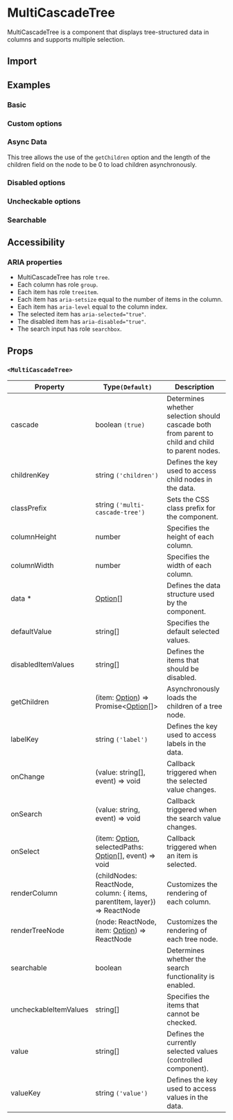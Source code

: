 # MultiCascadeTree

MultiCascadeTree is a component that displays tree-structured data in columns and supports multiple selection.

## Import

<!--{include:<import-guide>}-->

## Examples

### Basic

<!--{include:`basic.md`}-->

### Custom options

<!--{include:`custom.md`}-->

### Async Data

This tree allows the use of the `getChildren` option and the length of the children field on the node to be 0 to load children asynchronously.

<!--{include:`async.md`}-->

### Disabled options

<!--{include:`disabled-options.md`}-->

### Uncheckable options

<!--{include:`uncheckable-options.md`}-->

### Searchable

<!--{include:`searchable.md`}-->

## Accessibility

### ARIA properties

- MultiCascadeTree has role `tree`.
- Each column has role `group`.
- Each item has role `treeitem`.
- Each item has `aria-setsize` equal to the number of items in the column.
- Each item has `aria-level` equal to the column index.
- The selected item has `aria-selected="true"`.
- The disabled item has `aria-disabled="true"`.
- The search input has role `searchbox`.

## Props

### `<MultiCascadeTree>`

| Property              | Type`(Default)`                                                           | Description                                                                                      |
| --------------------- | ------------------------------------------------------------------------- | ------------------------------------------------------------------------------------------------ |
| cascade               | boolean `(true)`                                                          | Determines whether selection should cascade both from parent to child and child to parent nodes. |
| childrenKey           | string `('children')`                                                     | Defines the key used to access child nodes in the data.                                          |
| classPrefix           | string `('multi-cascade-tree')`                                           | Sets the CSS class prefix for the component.                                                     |
| columnHeight          | number                                                                    | Specifies the height of each column.                                                             |
| columnWidth           | number                                                                    | Specifies the width of each column.                                                              |
| data \*               | [Option][item][]                                                          | Defines the data structure used by the component.                                                |
| defaultValue          | string[]                                                                  | Specifies the default selected values.                                                           |
| disabledItemValues    | string[]                                                                  | Defines the items that should be disabled.                                                       |
| getChildren           | (item: [Option][item]) => Promise&lt;[Option][item][]&gt;                 | Asynchronously loads the children of a tree node.                                                |
| labelKey              | string `('label')`                                                        | Defines the key used to access labels in the data.                                               |
| onChange              | (value: string[], event) => void                                          | Callback triggered when the selected value changes.                                              |
| onSearch              | (value: string, event) => void                                            | Callback triggered when the search value changes.                                                |
| onSelect              | (item: [Option][item], selectedPaths: [Option][item][], event) => void    | Callback triggered when an item is selected.                                                     |
| renderColumn          | (childNodes: ReactNode, column: { items, parentItem, layer}) => ReactNode | Customizes the rendering of each column.                                                         |
| renderTreeNode        | (node: ReactNode, item: [Option][item]) => ReactNode                      | Customizes the rendering of each tree node.                                                      |
| searchable            | boolean                                                                   | Determines whether the search functionality is enabled.                                          |
| uncheckableItemValues | string[]                                                                  | Specifies the items that cannot be checked.                                                      |
| value                 | string[]                                                                  | Defines the currently selected values (controlled component).                                    |
| valueKey              | string `('value')`                                                        | Defines the key used to access values in the data.                                               |

<!--{include:(_common/types/item-data-type.md)}-->

[item]: #code-ts-option-code
